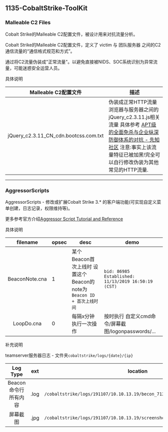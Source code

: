## 1135-CobaltStrike-ToolKit

### Malleable C2 Files

Cobalt Strike的Malleable C2配置文件，被设计用来对抗流量分析。

Cobalt Strike的Malleable C2配置文件，定义了 victim 与 团队服务器 之间的C2通信流量的“通信格式规范和方式”。

通过将C2流量伪装成"正常流量"。以避免直接被NIDS、SOC系统识别为异常流量，可能迷惑安全运营人员。


具体说明

|Malleable C2配置文件|描述|
|:-----:|---------------|
|jQuery_c2.3.11_CN_cdn.bootcss.com.txt|伪装成正常HTTP流量 浏览器与服务器之间的jQuery_c2.3.11.js相关流量 具体参考 [APT级的全面免杀与企业纵深防御体系的对抗 - 先知社区](https://xz.aliyun.com/t/4191)  注意:事实上该流量特征已被加黑!完全可以自行修改伪装为其他常见的HTTP流量.|

---

### AggressorScripts

AggressorScripts - 修改或扩展Cobalt Strike 3.* 的客户端功能(可实现自定义菜单创建，日志记录，权限维持等)。

更多参考官方介绍[Aggressor Script Tutorial and Reference](https://www.cobaltstrike.com/aggressor-script/index.html)

具体说明

|filename|opsec|desc|demo|
|:-----:|--|------|-------|
|BeaconNote.cna|1|某个Beacon首次上线时 设置这个Beacon的note为`Beacon ID + 首次上线时间` |`bid: 86985 Established: 11/13/2019 16:50:19 (CST)`|
|LoopDo.cna|0|每隔x分钟执行一次操作 | 按时执行 自定义cmd命令/屏幕截图/logonpasswords/...|


补充说明

teamserver服务器日志 - 文件夹`cobaltstrike/logs/{date}/{ip}`

|Log Type|ext|location|
|:-----:|-|------------|
|Beacon命令行 所有内容|.log|`/cobaltstrike/logs/191107/10.10.13.19/becon_71256.log`|
|屏幕截图|.jpg|`/cobaltstrike/logs/191107/10.10.13.19/screenshots/screen_050658_87924.jpg`|


